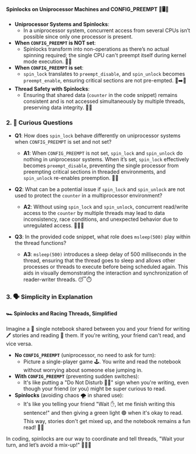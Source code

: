 
#### Spinlocks on Uniprocessor Machines and CONFIG_PREEMPT 🔄🖥️📘

- **Uniprocessor Systems and Spinlocks**: 
  - In a uniprocessor system, concurrent access from several CPUs isn’t possible since only one processor is present.
- **When `CONFIG_PREEMPT` is NOT set**: 
  - Spinlocks transform into non-operations as there’s no actual spinning required; the single CPU can't preempt itself during kernel mode execution. 🚷🔄
- **When `CONFIG_PREEMPT` is set**: 
  - `spin_lock` translates to `preempt_disable`, and `spin_unlock` becomes `preempt_enable`, ensuring critical sections are not pre-empted. 🚫➡️🔄
- **Thread Safety with Spinlocks**: 
  - Ensuring that shared data (`counter` in the code snippet) remains consistent and is not accessed simultaneously by multiple threads, preserving data integrity. 🧵🛑

### 2. 🤔 Curious Questions 

- **Q1**: How does `spin_lock` behave differently on uniprocessor systems when `CONFIG_PREEMPT` is set and not set?
  - **A1**: When `CONFIG_PREEMPT` is not set, `spin_lock` and `spin_unlock` do nothing in uniprocessor systems. When it’s set, `spin_lock` effectively becomes `preempt_disable`, preventing the single processor from preempting critical sections in threaded environments, and `spin_unlock` re-enables preemption. 🔄🚫

- **Q2**: What can be a potential issue if `spin_lock` and `spin_unlock` are not used to protect the `counter` in a multiprocessor environment?
  - **A2**: Without using `spin_lock` and `spin_unlock`, concurrent read/write access to the `counter` by multiple threads may lead to data inconsistency, race conditions, and unexpected behavior due to unregulated access. 🧵🏁🚦

- **Q3**: In the provided code snippet, what role does `msleep(500)` play within the thread functions?
  - **A3**: `msleep(500)` introduces a sleep delay of 500 milliseconds in the thread, ensuring that the thread goes to sleep and allows other processes or threads to execute before being scheduled again. This aids in visually demonstrating the interaction and synchronization of reader-writer threads. 😴⏱️

### 3. 🗣️ Simplicity in Explanation 

#### 🏎️ Spinlocks and Racing Threads, Simplified

Imagine a 📝 single notebook shared between you and your friend for writing 🖊️ stories and reading 📖 them. If you're writing, your friend can't read, and vice versa.
- **No `CONFIG_PREEMPT`** (uniprocessor, no need to ask for turn): 
  - Picture a single-player game 🕹️. You write and read the notebook without worrying about someone else jumping in.
- **With `CONFIG_PREEMPT`** (preventing sudden switches):
  - It's like putting a "Do Not Disturb 🚫🔕" sign when you're writing, even though your friend (or you) might be super curious to read.
- **Spinlocks** (avoiding chaos 🌪️ in shared use):
  - It's like you telling your friend "Wait ✋, let me finish writing this sentence!" and then giving a green light 🟢 when it's okay to read. This way, stories don't get mixed up, and the notebook remains a fun read! 📘🔐

In coding, spinlocks are our way to coordinate and tell threads, "Wait your turn, and let’s avoid a mix-up!" 🧵🔄🛑